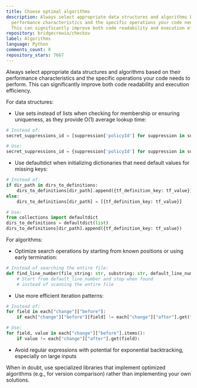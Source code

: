 ```yaml
---
title: Choose optimal algorithms
description: Always select appropriate data structures and algorithms based on their
  performance characteristics and the specific operations your code needs to perform.
  This can significantly improve both code readability and execution efficiency.
repository: bridgecrewio/checkov
label: Algorithms
language: Python
comments_count: 8
repository_stars: 7667
---
```


Always select appropriate data structures and algorithms based on their performance characteristics and the specific operations your code needs to perform. This can significantly improve both code readability and execution efficiency.

For data structures:
- Use sets instead of lists when checking for membership or ensuring uniqueness, as they provide O(1) average lookup time:
```python
# Instead of:
secret_suppressions_id = [suppression['policyId'] for suppression in suppressions]

# Use:
secret_suppressions_id = {suppression['policyId'] for suppression in suppressions}
```

- Use defaultdict when initializing dictionaries that need default values for missing keys:
```python
# Instead of:
if dir_path in dirs_to_definitions:
    dirs_to_definitions[dir_path].append({tf_definition_key: tf_value})
else:
    dirs_to_definitions[dir_path] = [{tf_definition_key: tf_value}]

# Use:
from collections import defaultdict
dirs_to_definitions = defaultdict(list)
dirs_to_definitions[dir_path].append({tf_definition_key: tf_value})
```

For algorithms:
- Optimize search operations by starting from known positions or using early termination:
```python
# Instead of searching the entire file:
def find_line_number(file_string: str, substring: str, default_line_number: int) -> int:
    # Start from default_line_number and stop when found
    # instead of scanning the entire file
```

- Use more efficient iteration patterns:
```python
# Instead of:
for field in each["change"]["before"]:
    if each["change"]["before"][field] != each["change"]["after"].get(field):

# Use:
for field, value in each["change"]["before"].items():
    if value != each["change"]["after"].get(field):
```

- Avoid regular expressions with potential for exponential backtracking, especially on large inputs

When in doubt, use specialized libraries that implement optimized algorithms (e.g., for version comparison) rather than implementing your own solutions.